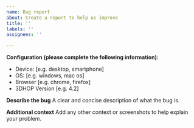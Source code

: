 ```yaml
---
name: Bug report
about: Create a report to help us improve
title: ''
labels: ''
assignees: ''

---
```


**Configuration (please complete the following information):**
 - Device: [e.g. desktop, smartphone]
 - OS: [e.g. windows, mac os]
 - Browser [e.g. chrome, firefox]
 - 3DHOP Version [e.g. 4.2]

**Describe the bug**
A clear and concise description of what the bug is.

**Additional context**
Add any other context or screenshots to help explain your problem.
